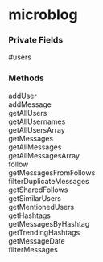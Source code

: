 # microblog

### Private Fields

#users

### Methods

addUser  
addMessage  
getAllUsers  
getAllUsernames  
getAllUsersArray  
getMessages  
getAllMessages  
getAllMessagesArray  
follow  
getMessagesFromFollows  
filterDuplicateMessages  
getSharedFollows  
getSimilarUsers  
getMentionedUsers  
getHashtags  
getMessagesByHashtag  
getTrendingHashtags  
getMessageDate  
filterMessages

